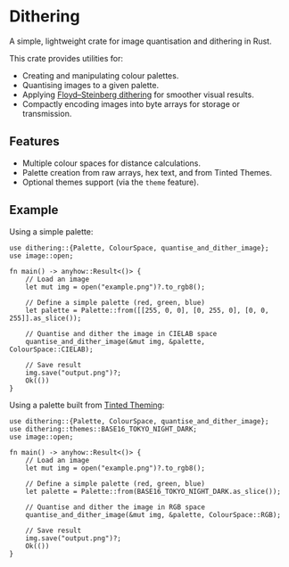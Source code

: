 # Dithering

A simple, lightweight crate for image quantisation and dithering in Rust.

This crate provides utilities for:

- Creating and manipulating colour palettes.
- Quantising images to a given palette.
- Applying [Floyd–Steinberg dithering](https://en.wikipedia.org/wiki/Floyd%E2%80%93Steinberg_dithering) for smoother visual results.
- Compactly encoding images into byte arrays for storage or transmission.

## Features

- Multiple colour spaces for distance calculations.
- Palette creation from raw arrays, hex text, and from Tinted Themes.
- Optional themes support (via the `theme` feature).

## Example

Using a simple palette:

```no_run
use dithering::{Palette, ColourSpace, quantise_and_dither_image};
use image::open;

fn main() -> anyhow::Result<()> {
    // Load an image
    let mut img = open("example.png")?.to_rgb8();

    // Define a simple palette (red, green, blue)
    let palette = Palette::from([[255, 0, 0], [0, 255, 0], [0, 0, 255]].as_slice());

    // Quantise and dither the image in CIELAB space
    quantise_and_dither_image(&mut img, &palette, ColourSpace::CIELAB);

    // Save result
    img.save("output.png")?;
    Ok(())
}
```

Using a palette built from [Tinted Theming](https://github.com/tinted-theming/schemes):

```no_run
use dithering::{Palette, ColourSpace, quantise_and_dither_image};
use dithering::themes::BASE16_TOKYO_NIGHT_DARK;
use image::open;

fn main() -> anyhow::Result<()> {
    // Load an image
    let mut img = open("example.png")?.to_rgb8();

    // Define a simple palette (red, green, blue)
    let palette = Palette::from(BASE16_TOKYO_NIGHT_DARK.as_slice());

    // Quantise and dither the image in RGB space
    quantise_and_dither_image(&mut img, &palette, ColourSpace::RGB);

    // Save result
    img.save("output.png")?;
    Ok(())
}
```
